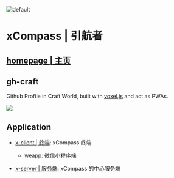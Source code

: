 ![default](https://user-images.githubusercontent.com/5803001/40462361-257cfd48-5f42-11e8-899a-d0077c37d931.png)

# xCompass | 引航者

## [homepage | 主页](./homepage)

## gh-craft

Github Profile in Craft World, built with [voxel.js](http://voxeljs.com/) and act as PWAs.

![](https://user-images.githubusercontent.com/5803001/40374561-e356d2bc-5e1b-11e8-9df1-bb3c22245875.png)

## Application

- [x-client | 终端](./client): xCompass 终端

  - [weapp](./client/weapp): 微信小程序端

- [x-server | 服务端](./server): xCompass 的中心服务端

